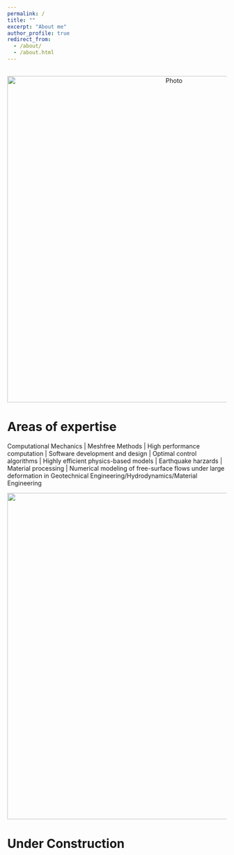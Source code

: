 ```yaml
---
permalink: /
title: ""
excerpt: "About me"
author_profile: true
redirect_from: 
  - /about/
  - /about.html
---
```


<p align="center">
  <img src="https://maozirui.github.io/images/CM.png" alt="Photo" style="width: 750px;"/> 
</p>
  
# Areas of expertise

Computational Mechanics \| Meshfree Methods \| High performance computation \| Software development and design \| Optimal control algorithms \| Highly efficient physics-based models \| Earthquake harzards \| Material processing \| Numerical modeling of free-surface flows under large deformation in Geotechnical Engineering/Hydrodynamics/Material Engineering 

<p align="center">
<img src="https://maozirui.github.io/images/Shear Peeling Process.gif" width="750"/>
</p>
  
# Under Construction
